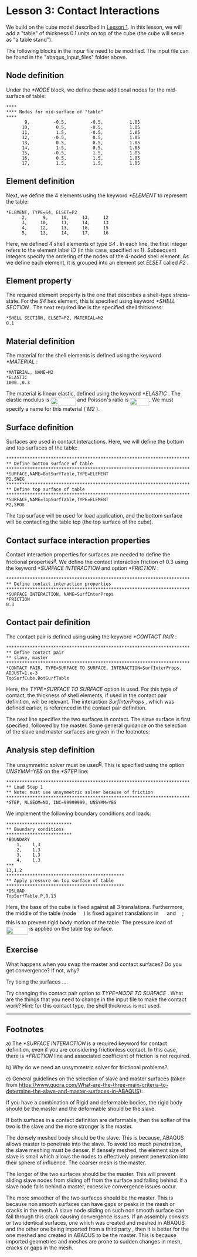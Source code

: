 # Lesson 3: Contact Interactions

We build on the cube model described in [Lesson 1](./../01_Lesson). In this lesson, we will add a "table" of thickness 0.1 units on top of the cube (the cube will serve as "a table stand"). 

The following blocks in the inpur file need to be modified. The input file can be found in the "abaqus_input_files" folder above.

## Node definition

Under the <em> *NODE </em> block, we define these additional nodes for the mid-surface of table:

	****
	**** Nodes for mid-surface of "table"
	****
		   9,         -0.5,         -0.5,          1.05
		  10,          0.5,         -0.5,          1.05
		  11,          1.5,         -0.5,          1.05
		  12,         -0.5,          0.5,          1.05
		  13,          0.5,          0.5,          1.05
		  14,          1.5,          0.5,          1.05
		  15,         -0.5,          1.5,          1.05
		  16,          0.5,          1.5,          1.05
		  17,          1.5,          1.5,          1.05

## Element definition
		  
Next, we define the 4 elements using the keyword <em> *ELEMENT </em> to represent the table:

	*ELEMENT, TYPE=S4, ELSET=P2
		  2,      9,     10,     13,     12
		  3,     10,     11,     14,     13
		  4,     12,     13,     16,     15
		  5,     13,     14,     17,     16		  
		  
Here, we defined 4 shell elements of type <em> S4 </em>. In each line, the first integer refers to the element label ID (in this case, specified as 1). Subsequent integers specify the ordering of the nodes of the 4-noded shell element. As we define each element, it is grouped into an element set <em> ELSET </em> called <em> P2 </em>.

## Element property

The required element property is the one that describes a shell-type stress-state. For the <em> S4 </em> hex element, this is specified using keyword <em> *SHELL SECTION </em>. The next required line is the specified shell thickness:

	*SHELL SECTION, ELSET=P2, MATERIAL=M2
	0.1	

## Material definition

The material for the shell elements is defined using the keyword <em> *MATERIAL </em>:

	*MATERIAL, NAME=M2
	*ELASTIC
	1000.,0.3

The material is linear elastic, defined using the keyword <em> *ELASTIC </em>. The elastic modulus is <img src="/03_Lesson/tex/57edfc49eca3237d9614cdfaa86fd48a.svg?invert_in_darkmode&sanitize=true" align=middle width=67.87664564999999pt height=22.465723500000017pt/> and Poisson's ratio is <img src="/03_Lesson/tex/15c1721523b4a6c9de5c6579ea380fdd.svg?invert_in_darkmode&sanitize=true" align=middle width=52.088957249999986pt height=21.18721440000001pt/>. We must specify a name for this material (<em> M2 </em>).

## Surface definition

Surfaces are used in contact interactions. Here, we will define the bottom and top surfaces of the table:

	**********************************************************************
	** Define bottom surface of table
	**********************************************************************
	*SURFACE,NAME=BotSurfTable,TYPE=ELEMENT
	P2,SNEG
	**********************************************************************
	** Define top surface of table
	**********************************************************************
	*SURFACE,NAME=TopSurfTable,TYPE=ELEMENT
	P2,SPOS	
	
The top surface will be used for load application, and the bottom surface will be contacting the table top (the top surface of the cube).	

## Contact surface interaction properties

Contact interaction properties for surfaces are needed to define the frictional properties<sup>[a](#myfootnote1)</sup>. We define the contact interaction friction of 0.3 using the keyword <em> *SURFACE INTERACTION </em> and option <em> *FRICTION </em>:

	**********************************************************************
	** Define contact interaction properties
	**********************************************************************
	*SURFACE INTERACTION, NAME=SurfInterProps
	*FRICTION
	0.3
	
## Contact pair definition

The contact pair is defined using using the keyword <em> *CONTACT PAIR </em>:
 
	**********************************************************************
	** Define contact pair
	** slave, master
	**********************************************************************
	*CONTACT PAIR, TYPE=SURFACE TO SURFACE, INTERACTION=SurfInterProps, ADJUST=1.e-3
	TopSurfCube,BotSurfTable
 
Here, the <em> TYPE=SURFACE TO SURFACE </em> option is used. For this type of contact, the thickness of shell elements, if used in the contact pair definition, will be relevant. The interaction <em> SurfInterProps </em>, which was defined earlier, is referenced in the contact pair definition. 

The next line specifies the two surfaces in contact. The slave surface is first specified, followed by the master. Some general guidance on the selection of the slave and master surfaces are given in the footnotes:

## Analysis step definition

The unsymmetric solver must be used<sup>[b](#myfootnote1)</sup>. This is specified using the option <em> UNSYMM=YES </em> on the <em> *STEP </em> line:

	**********************************************************************
	** Load Step 1
	** Note: must use unsymmetric solver because of friction
	**********************************************************************
	*STEP, NLGEOM=NO, INC=99999999, UNSYMM=YES
	
We implement the following boundary conditions and loads:

	*************************
	** Boundary conditions
	*************************
	*BOUNDARY
		1,    1,3
		2,    1,3
		3,    1,3
		4,    1,3
	***
	13,1,2
	*********************************************
	** Apply pressure on top surface of table
	*********************************************
	*DSLOAD
	TopSurfTable,P,0.13	

Here, the base of the cube is fixed against all 3 translations. Furthermore, the middle of the table (node <img src="/03_Lesson/tex/058144136c51a2587e0014f0855b972a.svg?invert_in_darkmode&sanitize=true" align=middle width=16.438418699999993pt height=21.18721440000001pt/>) is fixed against translations in <img src="/03_Lesson/tex/cbfb1b2a33b28eab8a3e59464768e810.svg?invert_in_darkmode&sanitize=true" align=middle width=14.908688849999992pt height=22.465723500000017pt/> and <img src="/03_Lesson/tex/91aac9730317276af725abd8cef04ca9.svg?invert_in_darkmode&sanitize=true" align=middle width=13.19638649999999pt height=22.465723500000017pt/>; this is to prevent rigid body motion of the table. The pressure load of <img src="/03_Lesson/tex/e4879cca02caa03e5ba578d1f3f0e24a.svg?invert_in_darkmode&sanitize=true" align=middle width=59.41204994999998pt height=21.18721440000001pt/> is applied on the table top surface.
	
## Exercise 

What happens when you swap the master and contact surfaces? Do you get convergence? If not, why?

Try tieing the surfaces ....


Try changing the contact pair option to <em> TYPE=NODE TO SURFACE </em>. What are the things that you need to change in the input file to make the contact work? Hint: for this contact type, the shell thickness is not used.

---
## Footnotes

<a name="myfootnote1">a</a>) The <em> *SURFACE INTERACTION </em> is a required keyword for contact definition, even if you are considering frictionless contact. In this case, there is <em> *FRICTION </em> line and associated coefficient of friction is not required.

<a name="myfootnote1">b</a>) Why do we need an unsymmetric solver for frictional problems?
 
<a name="myfootnote1">c</a>) General guidelines on the selection of slave and master surfaces (taken from https://www.quora.com/What-are-the-three-main-criteria-to-determine-the-slave-and-master-surfaces-in-ABAQUS):



If you have a combination of Rigid and deformable bodies, the rigid body should be the master and the deformable should be the slave.

If both surfaces in a contact definition are deformable, then the softer of the two is the slave and the more stronger is the master.

The densely meshed body should be the slave. This is because, ABAQUS allows master to penetrate into the slave. To avoid too much penetration, the slave meshing must be denser. If densely meshed, the element size of slave is small which allows the nodes to effectively prevent penetration into their sphere of influence. The coarser mesh is the master.

The longer of the two surfaces should be the master. This will prevent sliding slave nodes from sliding off from the surface and falling behind. If a slave node falls behind a master, excessive convergence issues occur.

The more smoother of the two surfaces should be the master. This is because non smooth surfaces can have gaps or peaks in the mesh or cracks in the mesh. A slave node sliding on such non smooth surface can fall through this crack causing convergence issues.
If an assembly consists or two identical surfaces, one which was created and meshed in ABAQUS and the other one being imported from a third party , then it is better for the one meshed and created in ABAQUS to be the master. This is because imported geometries and meshes are prone to sudden changes in mesh, cracks or gaps in the mesh.

